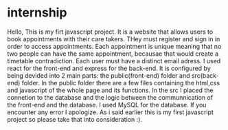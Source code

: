 # internship
Hello,
This is my firt javascript project.
It is a website that allows users to book appointments with their care takers. THey must register and sign in in order to access appointments. Each appointment is unique meaning that no two people can have the same appointment, becausae that would create a timetable contradiction. Each user must have a distinct email adress. 
I used react for the front-end and express for the back-end. It is configured by being devided into 2 main parts: the public(front-end) folder and src(back-end) folder. In the public folder there are a few files containing the html,css and javascript of the whole page and its functions. In the src I placed the connetion to the database and the logic between the communnication of the front-end and the database. I used MySQL for the database.
If you encounter any error I apologize. As i said earlier this is my first javascript project so please take that into consideration :).
